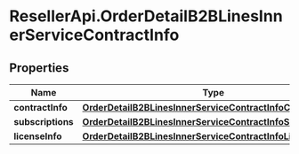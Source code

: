 # ResellerApi.OrderDetailB2BLinesInnerServiceContractInfo

## Properties

Name | Type | Description | Notes
------------ | ------------- | ------------- | -------------
**contractInfo** | [**OrderDetailB2BLinesInnerServiceContractInfoContractInfo**](OrderDetailB2BLinesInnerServiceContractInfoContractInfo.md) |  | [optional] 
**subscriptions** | [**OrderDetailB2BLinesInnerServiceContractInfoSubscriptions**](OrderDetailB2BLinesInnerServiceContractInfoSubscriptions.md) |  | [optional] 
**licenseInfo** | [**OrderDetailB2BLinesInnerServiceContractInfoLicenseInfo**](OrderDetailB2BLinesInnerServiceContractInfoLicenseInfo.md) |  | [optional] 


